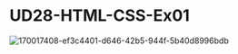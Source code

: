 # UD28-HTML-CSS-Ex01

![170017408-ef3c4401-d646-42b5-944f-5b40d8996bdb](https://user-images.githubusercontent.com/108835310/187049116-2fd85678-8e57-478a-bcf4-326807e26ef3.png)
